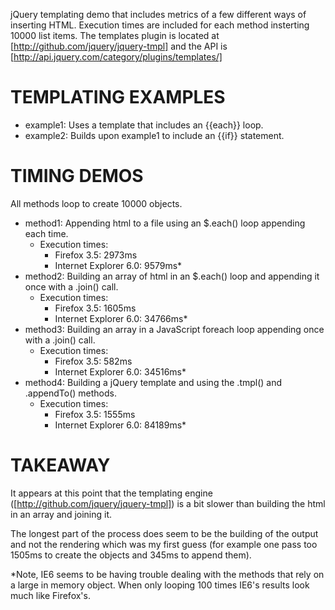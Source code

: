 jQuery templating demo that includes metrics of a few different ways of inserting HTML.  Execution times are included for each method insterting 10000 list items.  The templates plugin is located at [http://github.com/jquery/jquery-tmpl] and the API is [http://api.jquery.com/category/plugins/templates/]

# TEMPLATING EXAMPLES
* example1: Uses a template that includes an {{each}} loop.
* example2: Builds upon example1 to include an {{if}} statement.

# TIMING DEMOS
All methods loop to create 10000 objects.

* method1: Appending html to a file using an $.each() loop appending each time. 
	* Execution times:
		* Firefox 3.5: 2973ms
		* Internet Explorer 6.0: 9579ms*
* method2: Building an array of html in an $.each() loop and appending it once with a .join() call.  
	* Execution times:
		* Firefox 3.5: 1605ms
		* Internet Explorer 6.0: 34766ms*
* method3: Building an array in a JavaScript foreach loop appending once with a .join() call.
	* Execution times:
		* Firefox 3.5: 582ms
		* Internet Explorer 6.0: 34516ms*
* method4: Building a jQuery template and using the .tmpl() and .appendTo() methods.
	* Execution times:
		* Firefox 3.5: 1555ms
		* Internet Explorer 6.0: 84189ms*

# TAKEAWAY
It appears at this point that the templating engine ([http://github.com/jquery/jquery-tmpl]) is a bit slower than building the html in an array and joining it.

The longest part of the process does seem to be the building of the output and not the rendering which was my first guess (for example one pass too 1505ms to create the objects and 345ms to append them).

*Note, IE6 seems to be having trouble dealing with the methods that rely on a large in memory object.  When only looping 100 times IE6's results look much like Firefox's.